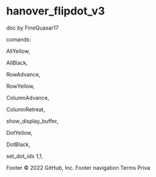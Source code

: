 # hanover_flipdot_v3

doc by FineQuasar17

comands:

AllYellow,

AllBlack,

RowAdvance,

RowYellow,

ColumnAdvance,

ColumnRetreat,

show_display_buffer,

DotYellow,

DotBlack,

set_dot_idx 1,1,


Footer
© 2022 GitHub, Inc.
Footer navigation
Terms
Priva

